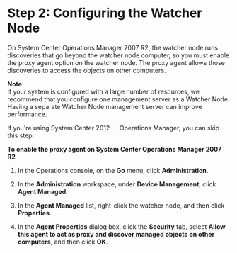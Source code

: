 # Step 2: Configuring the Watcher Node<a name="ConfiguringWatcherNode"></a>

On System Center Operations Manager 2007 R2, the watcher node runs discoveries that go beyond the watcher node computer, so you must enable the proxy agent option on the watcher node\. The proxy agent allows those discoveries to access the objects on other computers\.

**Note**  
If your system is configured with a large number of resources, we recommend that you configure one management server as a Watcher Node\. Having a separate Watcher Node management server can improve performance\.

If you're using System Center 2012 — Operations Manager, you can skip this step\.

**To enable the proxy agent on System Center Operations Manager 2007 R2**

1. In the Operations console, on the **Go** menu, click **Administration**\.

1. In the **Administration** workspace, under **Device Management**, click **Agent Managed**\.

1. In the **Agent Managed** list, right\-click the watcher node, and then click **Properties**\.

1. In the **Agent Properties** dialog box, click the **Security** tab, select **Allow this agent to act as proxy and discover managed objects on other computers**, and then click **OK**\.